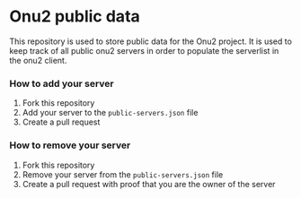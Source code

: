# Onu2 public data

This repository is used to store public data for the Onu2 project.
It is used to keep track of all public onu2 servers in order to populate the serverlist in the onu2 client.

### How to add your server

1. Fork this repository
2. Add your server to the `public-servers.json` file
3. Create a pull request

### How to remove your server

1. Fork this repository
2. Remove your server from the `public-servers.json` file
3. Create a pull request with proof that you are the owner of the server
